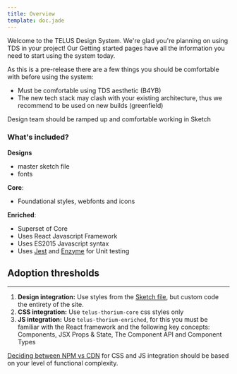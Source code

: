 ```yaml
---
title: Overview
template: doc.jade
---
```


Welcome to the TELUS Design System. We're glad you're planning on using TDS in your project! Our Getting started pages have all the information you need to start using the system today.

As this is a pre-release there are a few things you should be comfortable with before using the system:

- Must be comfortable using TDS aesthetic (B4YB)
- The new tech stack may clash with your existing architecture, thus we recommend to be used on new builds (greenfield)

Design team should be ramped up and comfortable working in Sketch


### What's included?

**Designs**
- master sketch file
- fonts

**Core**:
- Foundational styles, webfonts and icons

**Enriched**:
- Superset of Core
- Uses React Javascript Framework
- Uses ES2015 Javascript syntax
- Uses [Jest](https://facebook.github.io/jest/) and [Enzyme](http://airbnb.io/enzyme/) for Unit testing


## Adoption thresholds

---

1. **Design integration:** Use styles from the [Sketch file](/assets/downloads/thorium.sketch), but custom code the entirety of the site.
2. **CSS integration:** Use `telus-thorium-core` css styles only
3. **JS integration:** Use `telus-thorium-enriched`, for this you must be familiar with the React framework and the following key concepts: Components, JSX
Props & State, The Component API and Component Types

[Deciding between NPM vs CDN](/2-Use-TDS/1-getting-started.html#choosing-cdn-vs-npm) for CSS and JS integration should be based on your level of functional complexity.

